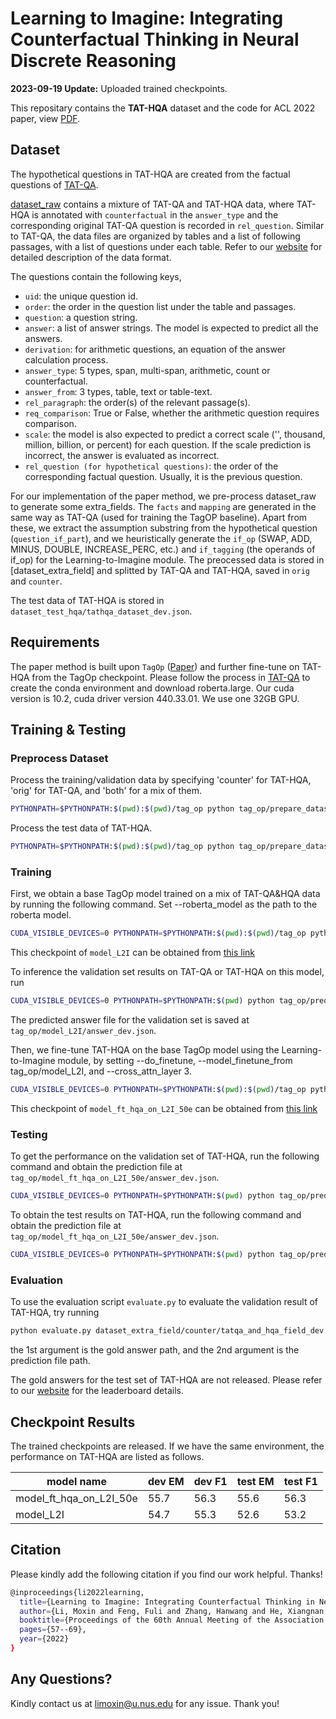 Learning to Imagine: Integrating Counterfactual Thinking in Neural Discrete Reasoning
====================
**2023-09-19 Update:** Uploaded trained checkpoints. 

This repositary contains the **TAT-HQA** dataset and the code for ACL 2022 paper, view [PDF](https://aclanthology.org/2022.acl-long.5.pdf).

## Dataset 

The hypothetical questions in TAT-HQA are created from the factual questions of [TAT-QA](https://github.com/NExTplusplus/TAT-QA). 

[dataset_raw](https://github.com/NExTplusplus/TAT-HQA/tree/main/dataset_raw) contains a mixture of TAT-QA and TAT-HQA data, where TAT-HQA is annotated with `counterfactual` in the `answer_type` and the corresponding original TAT-QA question is recorded in `rel_question`. 
Similar to TAT-QA, the data files are organized by tables and a list of following passages, with a list of questions under each table. Refer to our [website](https://nextplusplus.github.io/TAT-HQA/) for detailed description of the data format. 

The questions contain the following keys, 
- `uid`: the unique question id.
- `order`: the order in the question list under the table and passages. 
- `question`: a question string.
- `answer`: a list of answer strings. The model is expected to predict all the answers. 
- `derivation`: for arithmetic questions, an equation of the answer calculation process. 
- `answer_type`: 5 types, span, multi-span, arithmetic, count or counterfactual. 
- `answer_from`: 3 types, table, text or table-text. 
- `rel_paragraph`: the order(s) of the relevant passage(s).
- `req_comparison`: True or False, whether the arithmetic question requires comparison. 
- `scale`: the model is also expected to predict a correct scale ('', thousand, million, billion, or percent) for each question. If the scale prediction is incorrect, the answer is evaluated as incorrect. 
- `rel_question (for hypothetical questions)`: the order of the corresponding factual question. Usually, it is the previous question. 

For our implementation of the paper method, we pre-process dataset_raw to generate some extra_fields. The `facts` and `mapping` are generated in the same way as TAT-QA (used for training the TagOP baseline). Apart from these, we extract the assumption substring from the hypothetical question (`question_if_part`), and we heuristically generate the `if_op` (SWAP, ADD, MINUS, DOUBLE, INCREASE_PERC, etc.) and `if_tagging` (the operands of if_op) for the Learning-to-Imagine module. The preocessed data is stored in [dataset_extra_field] and splitted by TAT-QA and TAT-HQA, saved in `orig` and `counter`. 

The test data of TAT-HQA is stored in `dataset_test_hqa/tathqa_dataset_dev.json`.

## Requirements
The paper method is built upon `TagOp` ([Paper](https://aclanthology.org/2021.acl-long.254.pdf)) and further fine-tune on TAT-HQA from the TagOp checkpoint. Please follow the process in [TAT-QA](https://github.com/NExTplusplus/TAT-QA) to create the conda environment and download roberta.large. 
Our cuda version is 10.2, cuda driver version 440.33.01. We use one 32GB GPU. 

## Training & Testing

### Preprocess Dataset

Process the training/validation data by specifying 'counter' for TAT-HQA, 'orig' for TAT-QA, and 'both' for a mix of them.  

```bash
PYTHONPATH=$PYTHONPATH:$(pwd):$(pwd)/tag_op python tag_op/prepare_dataset.py --input_path ./dataset_extra_field/[counter/orig/both] --output_dir tag_op/data/[counter/orig/both] --encoder roberta --mode [train/dev] --roberta_model roberta.large
```
Process the test data of TAT-HQA. 
```bash
PYTHONPATH=$PYTHONPATH:$(pwd):$(pwd)/tag_op python tag_op/prepare_dataset.py --input_path ./dataset_test_hqa --output_dir tag_op/data/test --encoder roberta --mode dev --data_format tathqa_dataset_{}.json --roberta_model roberta.large
```

### Training

First, we obtain a base TagOp model trained on a mix of TAT-QA&HQA data by running the following command. Set --roberta_model as the path to the roberta model. 

```bash
CUDA_VISIBLE_DEVICES=0 PYTHONPATH=$PYTHONPATH:$(pwd):$(pwd)/tag_op python tag_op/trainer.py --data_dir tag_op/data/both --save_dir tag_op/model_L2I --batch_size 32 --eval_batch_size 32 --max_epoch 50 --warmup 0.06 --optimizer adam --learning_rate 5e-4  --weight_decay 5e-5 --seed 123 --gradient_accumulation_steps 4 --bert_learning_rate 1.5e-5 --bert_weight_decay 0.01 --log_per_updates 100 --eps 1e-6  --encoder roberta --test_data_dir tag_op/data/both/ --roberta_model roberta.large --cross_attn_layer 0 --do_finetune 0
```
This checkpoint of `model_L2I` can be obtained from [this link](https://drive.google.com/file/d/1VzYy1a_PbOUnqZZLNW58jpWTFL8PRc3B/view?usp=sharing)

To inference the validation set results on TAT-QA or TAT-HQA on this model, run

```bash
CUDA_VISIBLE_DEVICES=0 PYTHONPATH=$PYTHONPATH:$(pwd) python tag_op/predictor.py --data_dir tag_op/data/[counter/orig] --test_data_dir tag_op/data/[counter/orig] --save_dir tag_op/model_L2I --eval_batch_size 32 --model_path tag_op/model_L2I --encoder roberta --roberta_model roberta.large --cross_attn_layer 0
```

The predicted answer file for the validation set is saved at `tag_op/model_L2I/answer_dev.json`. 

Then, we fine-tune TAT-HQA on the base TagOp model using the Learning-to-Imagine module, by setting --do_finetune, --model_finetune_from tag_op/model_L2I, and --cross_attn_layer 3. 

```bash
CUDA_VISIBLE_DEVICES=0 PYTHONPATH=$PYTHONPATH:$(pwd):$(pwd)/tag_op python tag_op/trainer.py --data_dir tag_op/data/counter --save_dir tag_op/model_ft_hqa_on_L2I_50e --batch_size 32 --eval_batch_size 32 --max_epoch 50 --warmup 0.06 --optimizer adam --learning_rate 5e-5  --weight_decay 5e-5 --seed 123 --gradient_accumulation_steps 4 --bert_learning_rate 1.5e-6 --bert_weight_decay 0.01 --log_per_updates 100 --eps 1e-6  --encoder roberta --test_data_dir tag_op/data/counter/ --roberta_model roberta.large --cross_attn_layer 3 --do_finetune 1 --model_finetune_from tag_op/model_L2I
```
This checkpoint of `model_ft_hqa_on_L2I_50e` can be obtained from [this link](https://drive.google.com/file/d/1P1Eugok72rS4z_U1PhL0wZIaTV3XuBMl/view?usp=sharing)

### Testing

To get the performance on the validation set of TAT-HQA, run the following command and obtain the prediction file at `tag_op/model_ft_hqa_on_L2I_50e/answer_dev.json`. 

```bash
CUDA_VISIBLE_DEVICES=0 PYTHONPATH=$PYTHONPATH:$(pwd) python tag_op/predictor.py --data_dir tag_op/data/counter --test_data_dir tag_op/data/counter --save_dir tag_op/model_ft_hqa_on_L2I_50e --eval_batch_size 32 --model_path tag_op/model_ft_hqa_on_L2I_50e --encoder roberta --roberta_model roberta.large --cross_attn_layer 3
```

To obtain the test results on TAT-HQA, run the following command and obtain the prediction file at `tag_op/model_ft_hqa_on_L2I_50e/answer_dev.json`. 
```bash
CUDA_VISIBLE_DEVICES=0 PYTHONPATH=$PYTHONPATH:$(pwd) python tag_op/predictor.py --data_dir tag_op/data/test --test_data_dir tag_op/data/test --save_dir tag_op/model_ft_hqa_on_L2I_50e --eval_batch_size 32 --model_path tag_op/model_ft_hqa_on_L2I_50e --encoder roberta --roberta_model roberta.large --cross_attn_layer 3
```


### Evaluation
To use the evaluation script `evaluate.py` to evaluate the validation result of TAT-HQA, try running

```bash
python evaluate.py dataset_extra_field/counter/tatqa_and_hqa_field_dev.json tag_op/model_ft_hqa_on_L2I_50e/answer_dev.json 0
```
the 1st argument is the gold answer path, and the 2nd argument is the prediction file path. 

The gold answers for the test set of TAT-HQA are not released. Please refer to our [website](https://nextplusplus.github.io/TAT-HQA/) for the leaderboard details. 

## Checkpoint Results

The trained checkpoints are released. If we have the same environment, the performance on TAT-HQA are listed as follows.  

| model name | dev EM | dev F1 | test EM | test F1 | 
| --- | --- | --- | --- | --- |
| model_ft_hqa_on_L2I_50e | 55.7 | 56.3 | 55.6 | 56.3 | 
| model_L2I | 54.7 | 55.3 | 52.6 | 53.2 | 

## Citation 
Please kindly add the following citation if you find our work helpful. Thanks!
```bash
@inproceedings{li2022learning,
  title={Learning to Imagine: Integrating Counterfactual Thinking in Neural Discrete Reasoning},
  author={Li, Moxin and Feng, Fuli and Zhang, Hanwang and He, Xiangnan and Zhu, Fengbin and Chua, Tat-Seng},
  booktitle={Proceedings of the 60th Annual Meeting of the Association for Computational Linguistics (Volume 1: Long Papers)},
  pages={57--69},
  year={2022}
}
```
## Any Questions? 
Kindly contact us at [limoxin@u.nus.edu](mailto:limoxin@u.nus.edu) for any issue. Thank you!





